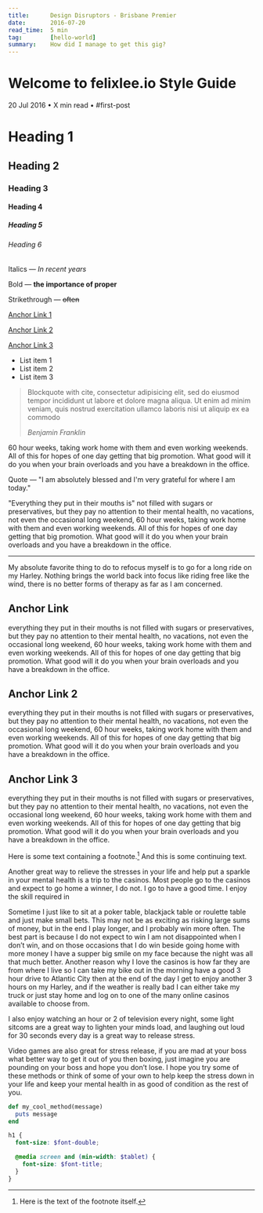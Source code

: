 ```yaml
---
title:      Design Disruptors - Brisbane Premier
date:       2016-07-20
read_time:  5 min
tag:        [hello-world]
summary:    How did I manage to get this gig?
---
```


# Welcome to felixlee.io Style Guide

<div class="flex flex-wrap items-center mb9 sm-mb12 mono font-small grey">
    <span>20 Jul 2016</span>
    <span class="font-smaller grey-light px2">•</span>
    <span>X min read</span>
    <span class="font-smaller grey-light px2">•</span>
    <span>#first-post</span>
</div>

# Heading 1

## Heading 2

### Heading 3

#### Heading 4

##### Heading 5

###### Heading 6

Italics — *In recent years*

Bold — **the importance of proper**

Strikethrough — ~~often~~

[Anchor Link 1](#anchor-link)

[Anchor Link 2](#anchor-link-2)

[Anchor Link 3](#anchor-link-3)

* List item 1
* List item 2
* List item 3

> Blockquote with cite, consectetur adipisicing elit, sed do eiusmod
> tempor incididunt ut labore et dolore magna aliqua. Ut enim ad minim veniam,
> quis nostrud exercitation ullamco laboris nisi ut aliquip ex ea commodo
>
> <cite>Benjamin Franklin</cite>

60 hour weeks, taking work home with them and even working weekends. All of this for hopes of one day getting that big promotion. What good will it do you when your brain overloads and you have a breakdown in the office.

Quote — "I am absolutely blessed and I'm very grateful for where I am today."

"Everything they put in their mouths is" not filled with sugars or preservatives, but they pay no attention to their mental health, no vacations, not even the occasional long weekend, 60 hour weeks, taking work home with them and even working weekends. All of this for hopes of one day getting that big promotion. What good will it do you when your brain overloads and you have a breakdown in the office.

<hr class="dotted-divider">

My absolute favorite thing to do to refocus myself is to go for a long ride on my Harley. Nothing brings the world back into focus like riding free like the wind, there is no better forms of therapy as far as I am concerned.

## Anchor Link

everything they put in their mouths is not filled with sugars or preservatives, but they pay no attention to their mental health, no vacations, not even the occasional long weekend, 60 hour weeks, taking work home with them and even working weekends. All of this for hopes of one day getting that big promotion. What good will it do you when your brain overloads and you have a breakdown in the office.

## Anchor Link 2

everything they put in their mouths is not filled with sugars or preservatives, but they pay no attention to their mental health, no vacations, not even the occasional long weekend, 60 hour weeks, taking work home with them and even working weekends. All of this for hopes of one day getting that big promotion. What good will it do you when your brain overloads and you have a breakdown in the office.

## Anchor Link 3

everything they put in their mouths is not filled with sugars or preservatives, but they pay no attention to their mental health, no vacations, not even the occasional long weekend, 60 hour weeks, taking work home with them and even working weekends. All of this for hopes of one day getting that big promotion. What good will it do you when your brain overloads and you have a breakdown in the office.

Here is some text containing a footnote.[^somesamplefootnote] And this is some continuing text.

Another great way to relieve the stresses in your life and help put a sparkle in your mental health is a trip to the casinos. Most people go to the casinos and expect to go home a winner, I do not. I go to have a good time. I enjoy the skill required in

Sometime I just like to sit at a poker table, blackjack table or roulette table and just make small bets. This may not be as exciting as risking large sums of money, but in the end I play longer, and I probably win more often. The best part is because I do not expect to win I am not disappointed when I don’t win, and on those occasions that I do win beside going home with more money I have a supper big smile on my face because the night was all that much better. Another reason why I love the casinos is how far they are from where I live so I can take my bike out in the morning have a good 3 hour drive to Atlantic City then at the end of the day I get to enjoy another 3 hours on my Harley, and if the weather is really bad I can either take my truck or just stay home and log on to one of the many online casinos available to choose from.

I also enjoy watching an hour or 2 of television every night, some light sitcoms are a great way to lighten your minds load, and laughing out loud for 30 seconds every day is a great way to release stress.

Video games are also great for stress release, if you are mad at your boss what better way to get it out of you then boxing, just imagine you are pounding on your boss and hope you don’t lose. I hope you try some of these methods or think of some of your own to help keep the stress down in your life and keep your mental health in as good of condition as the rest of you.

```ruby
def my_cool_method(message)
  puts message
end
```

```scss
h1 {
  font-size: $font-double;

  @media screen and (min-width: $tablet) {
    font-size: $font-title;
  }
}
```

[^somesamplefootnote]: Here is the text of the footnote itself.
